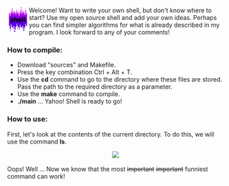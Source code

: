 <br><img src="./images/shell.png" width="10%" alt = "image" align = "left"/> Welcome! Want to write your own shell, but don't know where to start? Use my open source shell and add your own ideas. Perhaps you can find simpler algorithms for what is already described in my program. I look forward to any of your comments!
<cut />
<br clear = "left">

### How to compile:

 - Download "sources" and Makefile.
 - Press the key combination Ctrl + Alt + T.
 - Use the **cd** command to go to the directory where these files are stored. Pass the path to the required directory as a parameter.
 - Use the **make** command to compile.
 - **./main** ... Yahoo! Shell is ready to go!
 
### How to use:
 First, let's look at the contents of the current directory. To do this, we will use the command **ls**.
<p align="center">
<img src="https://github.com/Valeriya-avt/shell/blob/master/images/sl.gif" width="80%"></p>
 Oops! Well ... Now we know that the most <del>important</del> <s>important</s> funniest command can work!
